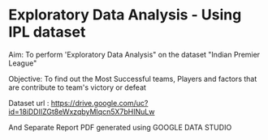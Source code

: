 # Exploratory Data Analysis - Using IPL dataset


Aim:
    To perform 'Exploratory Data Analysis" on the dataset "Indian Premier League"
    
Objective:
         To find out the Most Successful teams, Players and factors that are contribute to team's victory or defeat
         
         
Dataset url : https://drive.google.com/uc?id=18iDDIIZGt8eWxzqbyMIqcn5X7bHINuLw 


And Separate Report PDF generated using GOOGLE DATA STUDIO
